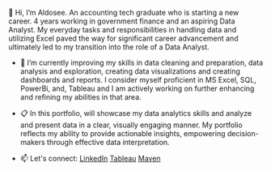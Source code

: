 👋 Hi, I’m Aldosee. An accounting tech graduate who is starting a new career. 4 years working in government finance and an aspiring Data Analyst. My everyday tasks and responsibilities in handling data and utilizing Excel paved the way for significant career advancement and ultimately led to my transition into the role of a Data Analyst.

- 🌱 I’m currently improving my skills in data cleaning and preparation, data analysis and exploration, creating data visualizations and creating dashboards and reports. I consider myself proficient in MS Excel, SQL, PowerBi, and, Tableau and I am actively working on further enhancing and refining my abilities in that area.

- :clipboard: In this portfolio, will showcase my data analytics skills and analyze and present data in a clear, visually engaging manner. My portfolio reflects my ability to provide actionable insights, empowering decision-makers through effective data interpretation.

- 📫 Let's connect: [LinkedIn](https://www.linkedin.com/in/aldous-palen-b15802190/) [Tableau](https://public.tableau.com/app/profile/aldous.palen/vizzes) [Maven](https://mavenanalytics.io/profile/Aldous%20-Palen/184303138)

<!---
Aldosee/Aldosee is a ✨ special ✨ repository because its `README.md` (this file) appears on your GitHub profile.
You can click the Preview link to take a look at your changes.
--->
